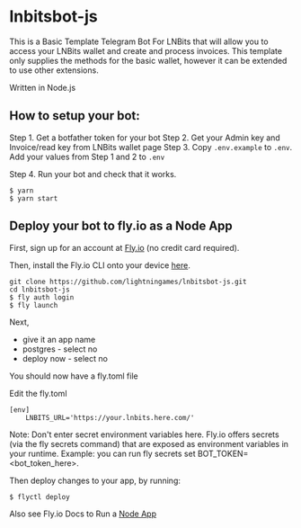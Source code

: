 # lnbitsbot-js
This is a Basic Template Telegram Bot For LNBits that will allow you to access your LNBits wallet and create and process invoices. This template only supplies the methods for the basic wallet, however it can be extended to use other extensions. 

Written in Node.js

## How to setup your bot:

Step 1. Get a botfather token for your bot
Step 2. Get your Admin key and Invoice/read key from LNBits wallet page
Step 3. Copy `.env.example` to `.env`. Add your values from Step 1 and 2 to `.env`

Step 4. Run your bot and check that it works.

```
$ yarn
$ yarn start
```

## Deploy your bot to fly.io as a Node App

First, sign up for an account at [Fly.io](https://fly.io/) (no credit card required).

Then, install the Fly.io CLI onto your device [here](https://fly.io/docs/getting-started/installing-flyctl/).

```
git clone https://github.com/lightningames/lnbitsbot-js.git
cd lnbitsbot-js
$ fly auth login
$ fly launch
```

Next,
- give it an app name
- postgres - select no
- deploy now - select no

You should now have a fly.toml file

Edit the fly.toml

```
[env]
    LNBITS_URL='https://your.lnbits.here.com/'
```

Note: Don't enter secret environment variables here. Fly.io offers secrets (via the fly secrets command) that are exposed as environment variables in your runtime. Example: you can run fly secrets set BOT_TOKEN=<bot_token_here>.


Then deploy changes to your app, by running:

```
$ flyctl deploy
```

Also see Fly.io Docs to Run a [Node App](https://fly.io/docs/languages-and-frameworks/node/)

